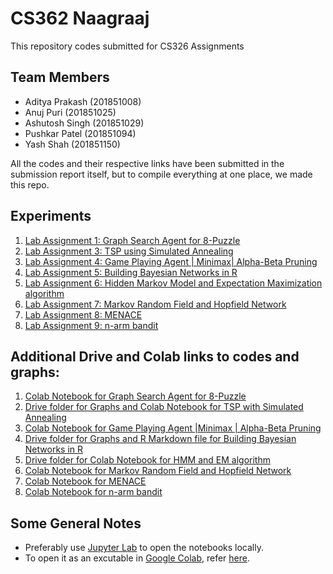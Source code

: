 # CS362 Naagraaj

This repository codes submitted for CS326 Assignments

## Team Members

-   Aditya Prakash (201851008)
-   Anuj Puri (201851025)
-   Ashutosh Singh (201851029)
-   Pushkar Patel (201851094)
-   Yash Shah (201851150)

All the codes and their respective links have been submitted in the submission report itself, but to compile everything at one place, we made this repo.

## Experiments

1. [Lab Assignment 1: Graph Search Agent for 8-Puzzle](/lab1/)
2. [Lab Assignment 3: TSP using Simulated Annealing](/lab3/)
3. [Lab Assignment 4: Game Playing Agent | Minimax| Alpha-Beta Pruning](/lab4/)
4. [Lab Assignment 5: Building Bayesian Networks in R](/lab5/)
5. [Lab Assignment 6: Hidden Markov Model and Expectation Maximization algorithm](/lab6/)
6. [Lab Assignment 7: Markov Random Field and Hopfield Network](/lab7/)
7. [Lab Assignment 8: MENACE](/lab8/)
8. [Lab Assignment 9: n-arm bandit](/lab9/)

## Additional Drive and Colab links to codes and graphs:

1. [Colab Notebook for Graph Search Agent for 8-Puzzle](https://colab.research.google.com/drive/1T85Pey47g58dbvTXzaLoVjob6RLBtMXO?usp=sharing)
2. [Drive folder for Graphs and Colab Notebook for TSP with Simulated Annealing](https://drive.google.com/drive/folders/1cnR8LQSqv7LrdPGZ8_GOCd3Ev5H_2hrp?usp=sharing)
3. [Colab Notebook for Game Playing Agent |Minimax | Alpha-Beta Pruning](https://drive.google.com/file/d/1zjYPSTla1ukKkOGmYtYtefjP61IxBYM4/view)
4. [Drive folder for Graphs and R Markdown file for Building Bayesian Networks in R](https://drive.google.com/drive/u/1/folders/1CqhhDv66v_5UbQw9uPqTbultB9fuh313)
5. [Drive folder for Colab Notebook for HMM and EM algorithm](https://drive.google.com/drive/folders/1Olr1EmtWQXLfR5CYTmBYGDUy-8BcrBT5?usp=sharing)
6. [Colab Notebook for Markov Random Field and Hopfield Network](https://colab.research.google.com/drive/1s04Wl6uIfBd3UkOcBO31IuPh0LGUMTm7?usp=sharing)
7. [Colab Notebook for MENACE](https://colab.research.google.com/drive/1Spq0F5NP4pigkbrjnrgohY7sYyWkbQ42?usp=sharing)
8. [Colab Notebook for n-arm bandit](https://colab.research.google.com/drive/1zHk9bEls6V614afUbo49oIGxbS6eprnv?usp=sharing)

## Some General Notes

-   Preferably use [Jupyter Lab](http://jupyterlab.io/) to open the notebooks locally.
-   To open it as an excutable in [Google Colab](https://colab.research.google.com/), refer [here](https://colab.research.google.com/github/googlecolab/colabtools/blob/master/notebooks/colab-github-demo.ipynb#scrollTo=Rmai0dD30XzL).
